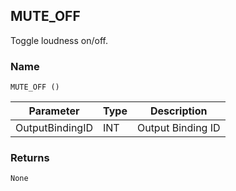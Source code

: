 ## MUTE\_OFF

Toggle loudness on/off.


### Name

`MUTE_OFF ()`


| Parameter       | Type | Description       |
| --------------- | ---- | ----------------- |
| OutputBindingID | INT  | Output Binding ID |


### Returns

`None`
